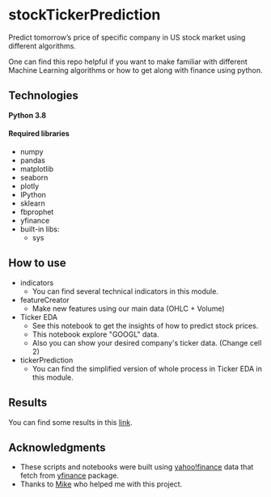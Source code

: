 # stockTickerPrediction

Predict tomorrow’s price of specific company in US stock market using different algorithms.

One can find this repo helpful if you want to make familiar with different Machine Learning algorithms or how to get along with finance using python.

## Technologies

**Python 3.8**
#### Required libraries
- numpy
- pandas
- matplotlib
- seaborn
- plotly
- IPython
- sklearn
- fbprophet
- yfinance
- built-in libs:
  - sys

## How to use

- indicators
  * You can find several technical indicators in this module.
- featureCreator
  * Make new features using our main data (OHLC + Volume)
- Ticker EDA
  * See this notebook to get the insights of how to predict stock prices.
  * This notebook explore "GOOGL" data.
  * Also you can show your desired company's ticker data. (Change cell 2)
- tickerPrediction
  * You can find the simplified version of whole process in Ticker EDA in this module.

## Results
You can find some results in this [link](https://docs.google.com/spreadsheets/d/1OBgDP8AgoOi2cF-RFdkyDMZbgLZke30VgcKgI0WARKc/edit?usp=sharing).

## Acknowledgments

* These scripts and notebooks were built using [yahoo!finance](https://finance.yahoo.com/) data that fetch from [yfinance](https://github.com/ranaroussi/yfinance) package.
* Thanks to [Mike](https://github.com/mtodisco10) who helped me with this project.
